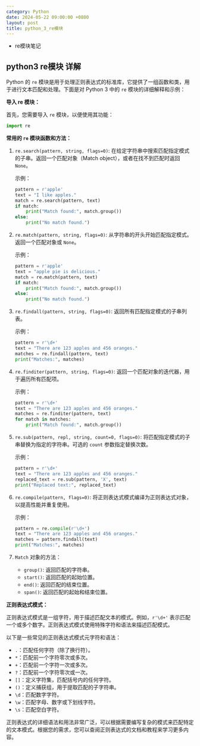 ```yaml
---
category: Python
date: 2024-05-22 09:00:00 +0800
layout: post
title: python_3_re模块
---
```


+ re模块笔记

## python3 re模块  详解

Python 的 `re` 模块是用于处理正则表达式的标准库，它提供了一组函数和类，用于进行文本匹配和处理。下面是对 Python 3 中的 `re` 模块的详细解释和示例：

**导入 re 模块：**

首先，您需要导入 `re` 模块，以便使用其功能：

```python
import re
```

**常用的 `re` 模块函数和方法：**

1. `re.search(pattern, string, flags=0)`: 在给定字符串中搜索匹配指定模式的子串。返回一个匹配对象（Match object），或者在找不到匹配时返回 `None`。

   示例：

   ```python
   pattern = r'apple'
   text = "I like apples."
   match = re.search(pattern, text)
   if match:
       print("Match found:", match.group())
   else:
       print("No match found.")
   ```

2. `re.match(pattern, string, flags=0)`: 从字符串的开头开始匹配指定模式。返回一个匹配对象或 `None`。

   示例：

   ```python
   pattern = r'apple'
   text = "apple pie is delicious."
   match = re.match(pattern, text)
   if match:
       print("Match found:", match.group())
   else:
       print("No match found.")
   ```

3. `re.findall(pattern, string, flags=0)`: 返回所有匹配指定模式的子串列表。

   示例：

   ```python
   pattern = r'\d+'
   text = "There are 123 apples and 456 oranges."
   matches = re.findall(pattern, text)
   print("Matches:", matches)
   ```

4. `re.finditer(pattern, string, flags=0)`: 返回一个匹配对象的迭代器，用于遍历所有匹配项。

   示例：

   ```python
   pattern = r'\d+'
   text = "There are 123 apples and 456 oranges."
   matches = re.finditer(pattern, text)
   for match in matches:
       print("Match found:", match.group())
   ```

5. `re.sub(pattern, repl, string, count=0, flags=0)`: 将匹配指定模式的子串替换为指定的字符串。可选的 `count` 参数指定替换次数。

   示例：

   ```python
   pattern = r'\d+'
   text = "There are 123 apples and 456 oranges."
   replaced_text = re.sub(pattern, 'X', text)
   print("Replaced text:", replaced_text)
   ```

6. `re.compile(pattern, flags=0)`: 将正则表达式模式编译为正则表达式对象，以提高性能并重复使用。

   示例：

   ```python
   pattern = re.compile(r'\d+')
   text = "There are 123 apples and 456 oranges."
   matches = pattern.findall(text)
   print("Matches:", matches)
   ```

7. `Match` 对象的方法：
   - `group()`: 返回匹配的字符串。
   - `start()`: 返回匹配的起始位置。
   - `end()`: 返回匹配的结束位置。
   - `span()`: 返回匹配的起始和结束位置。

**正则表达式模式：**

正则表达式模式是一组字符，用于描述匹配文本的模式。例如，`r'\d+'` 表示匹配一个或多个数字。正则表达式模式使用特殊字符和语法来描述匹配模式。

以下是一些常见的正则表达式模式元字符和语法：

- `.`：匹配任何字符（除了换行符）。
- `*`：匹配前一个字符零次或多次。
- `+`：匹配前一个字符一次或多次。
- `?`：匹配前一个字符零次或一次。
- `[]`：定义字符集，匹配括号内的任何字符。
- `()`：定义捕获组，用于提取匹配的子字符串。
- `\d`：匹配数字字符。
- `\w`：匹配字母、数字或下划线字符。
- `\s`：匹配空白字符。

正则表达式的详细语法和用法非常广泛，可以根据需要编写复杂的模式来匹配特定的文本模式。根据您的需求，您可以查阅正则表达式的文档和教程来学习更多内容。
